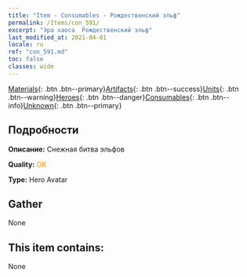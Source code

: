```yaml
---
title: "Item - Consumables - Рождественский эльф"
permalink: /Items/con_591/
excerpt: "Эра хаоса  Рождественский эльф"
last_modified_at: 2021-04-01
locale: ru
ref: "con_591.md"
toc: false
classes: wide
---
```

 [Materials](/ru/Items/){: .btn .btn--primary}[Artifacts](/ru/Items/Artifacts/){: .btn .btn--success}[Units](/ru/Items/Units/){: .btn .btn--warning}[Heroes](/ru/Items/Heroes/){: .btn .btn--danger}[Consumables](/ru/Items/Consumables/){: .btn .btn--info}[Unknown](/ru/Items/Unknown/){: .btn .btn--primary}

## Подробности
 **Описание:** Снежная битва эльфов

 **Quality:** <span style="color: #FF8C00">OK</span>

 **Type:** Hero Avatar

## Gather

  None

## This item contains:

  None

